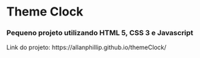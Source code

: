 <h1>Theme Clock</h1>

<h3>Pequeno projeto utilizando HTML 5, CSS 3 e Javascript</h3>

<p>Link do projeto: https://allanphillip.github.io/themeClock/</p>